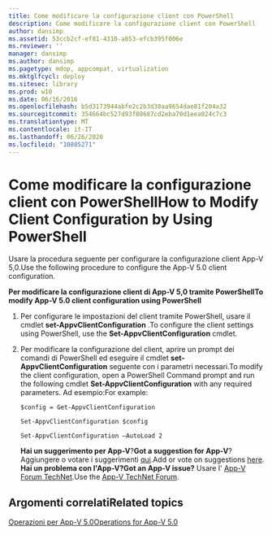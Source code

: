 ```yaml
---
title: Come modificare la configurazione client con PowerShell
description: Come modificare la configurazione client con PowerShell
author: dansimp
ms.assetid: 53ccb2cf-ef81-4310-a853-efcb395f006e
ms.reviewer: ''
manager: dansimp
ms.author: dansimp
ms.pagetype: mdop, appcompat, virtualization
ms.mktglfcycl: deploy
ms.sitesec: library
ms.prod: w10
ms.date: 06/16/2016
ms.openlocfilehash: b5d3173944abfe2c2b3d30aa9654dae81f204a32
ms.sourcegitcommit: 354664bc527d93f80687cd2eba70d1eea024c7c3
ms.translationtype: MT
ms.contentlocale: it-IT
ms.lasthandoff: 06/26/2020
ms.locfileid: "10805271"
---
```

# <span data-ttu-id="a8e53-103">Come modificare la configurazione client con PowerShell</span><span class="sxs-lookup"><span data-stu-id="a8e53-103">How to Modify Client Configuration by Using PowerShell</span></span>


<span data-ttu-id="a8e53-104">Usare la procedura seguente per configurare la configurazione client App-V 5,0.</span><span class="sxs-lookup"><span data-stu-id="a8e53-104">Use the following procedure to configure the App-V 5.0 client configuration.</span></span>

**<span data-ttu-id="a8e53-105">Per modificare la configurazione client di App-V 5,0 tramite PowerShell</span><span class="sxs-lookup"><span data-stu-id="a8e53-105">To modify App-V 5.0 client configuration using PowerShell</span></span>**

1.  <span data-ttu-id="a8e53-106">Per configurare le impostazioni del client tramite PowerShell, usare il cmdlet **set-AppvClientConfiguration** .</span><span class="sxs-lookup"><span data-stu-id="a8e53-106">To configure the client settings using PowerShell, use the **Set-AppvClientConfiguration** cmdlet.</span></span>

2.  <span data-ttu-id="a8e53-107">Per modificare la configurazione del client, aprire un prompt dei comandi di PowerShell ed eseguire il cmdlet **set-AppvClientConfiguration** seguente con i parametri necessari.</span><span class="sxs-lookup"><span data-stu-id="a8e53-107">To modify the client configuration, open a PowerShell Command prompt and run the following cmdlet **Set-AppvClientConfiguration** with any required parameters.</span></span> <span data-ttu-id="a8e53-108">Ad esempio:</span><span class="sxs-lookup"><span data-stu-id="a8e53-108">For example:</span></span>

    `$config = Get-AppvClientConfiguration`

    `Set-AppvClientConfiguration $config`

    `Set-AppvClientConfiguration –AutoLoad 2`

    <span data-ttu-id="a8e53-109">**Hai un suggerimento per App-V**?</span><span class="sxs-lookup"><span data-stu-id="a8e53-109">**Got a suggestion for App-V**?</span></span> <span data-ttu-id="a8e53-110">Aggiungere o votare i suggerimenti [qui](http://appv.uservoice.com/forums/280448-microsoft-application-virtualization).</span><span class="sxs-lookup"><span data-stu-id="a8e53-110">Add or vote on suggestions [here](http://appv.uservoice.com/forums/280448-microsoft-application-virtualization).</span></span> **<span data-ttu-id="a8e53-111">Hai un problema con l'App-V?</span><span class="sxs-lookup"><span data-stu-id="a8e53-111">Got an App-V issue?</span></span>** <span data-ttu-id="a8e53-112">Usare l' [App-V Forum TechNet](https://social.technet.microsoft.com/Forums/home?forum=mdopappv).</span><span class="sxs-lookup"><span data-stu-id="a8e53-112">Use the [App-V TechNet Forum](https://social.technet.microsoft.com/Forums/home?forum=mdopappv).</span></span>

## <span data-ttu-id="a8e53-113">Argomenti correlati</span><span class="sxs-lookup"><span data-stu-id="a8e53-113">Related topics</span></span>


[<span data-ttu-id="a8e53-114">Operazioni per App-V 5.0</span><span class="sxs-lookup"><span data-stu-id="a8e53-114">Operations for App-V 5.0</span></span>](operations-for-app-v-50.md)

 

 





